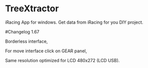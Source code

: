 # TreeXtractor
iRacing App for windows. Get data from iRacing for you DIY project.


#Changelog 1.67

Borderless interface,

For move interface click on GEAR panel,

Same resolution optimized for LCD 480x272 (LCD USB).

